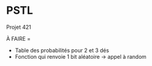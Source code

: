 # PSTL
Projet 421

À FAIRE = 

- Table des probabilités pour 2 et 3 dés 
- Fonction qui renvoie 1 bit aléatoire -> appel à random 
